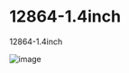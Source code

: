 # 12864-1.4inch
12864-1.4inch


![image](https://github.com/eddyElectronics/12864-1.4inch/assets/4636804/94a6242d-7722-4d36-8c65-eb4092f2a06d)
